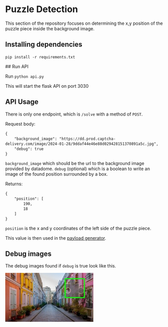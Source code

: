 # Puzzle Detection

This section of the repository focuses on determining the x,y position of the puzzle piece inside the background image. 


## Installing dependencies

`pip install -r requirements.txt`


## Run API

Run `python api.py`

This will start the flask API on port 3030


## API Usage

There is only one endpoint, which is `/solve` with a method of `POST`.

Request body:

```
{
    "background_image": "https://dd.prod.captcha-delivery.com/image/2024-01-28/9ddaf44e46e88d029428151370891a5c.jpg",
    "debug": true
}
```

`background_image` which should be the url to the background image provided by datadome.
`debug` (optional) which is a boolean to write an image of the found position surrounded by a box.

Returns:

```
{
    "position": [
        190,
        18
    ]
}
```

`position` is the x and y coordinates of the left side of the puzzle piece.

This value is then used in the [payload generator](https://google.com).



## Debug images

The debug images found if `debug` is true look like this.

![debug](https://github.com/joekav/SlideCaptcha/blob/main/images/debug.jpg?raw=true)

